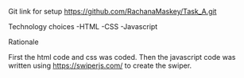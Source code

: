 Git link for setup
https://github.com/RachanaMaskey/Task_A.git

Technology choices
-HTML
-CSS
-Javascript

Rationale

First the html code and css was coded.
Then the javascript code was written using https://swiperjs.com/ to create the swiper.

